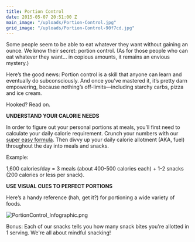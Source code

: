 ```yaml
---
title: Portion Control
date: 2015-05-07 20:51:00 Z
main_image: "/uploads/Portion-Control.jpg"
grid_image: "/uploads/Portion-Control-90f7cd.jpg"
---
```


Some people seem to be able to eat whatever they want without gaining an ounce. We know their secret: portion control. (As for those people who can eat whatever they want… in copious amounts, it remains an envious mystery.)

Here’s the good news: Portion control is a skill that anyone can learn and eventually do subconsciously. And once you’ve mastered it, it’s pretty darn empowering, because nothing’s off-limits—including starchy carbs, pizza and ice cream.

Hooked? Read on.

**UNDERSTAND YOUR CALORIE NEEDS**

In order to figure out your personal portions at meals, you’ll first need to calculate your daily calorie requirement. Crunch your numbers with our [super easy formula](/posts/the-truth-about-calories/). Then divvy up your daily calorie allotment (AKA, fuel) throughout the day into meals and snacks.

Example:

1,600 calories/day = 3 meals (about 400-500 calories each) + 1-2 snacks (200 calories or less per snack).

**USE VISUAL CUES TO PERFECT PORTIONS**

Here’s a handy reference (hah, get it?) for portioning a wide variety of foods.

![PortionControl_Infographic.png](/uploads/PortionControl_Infographic.png)  

Bonus: Each of our snacks tells you how many snack bites you're allotted in 1 serving. We're all about mindful snacking!
